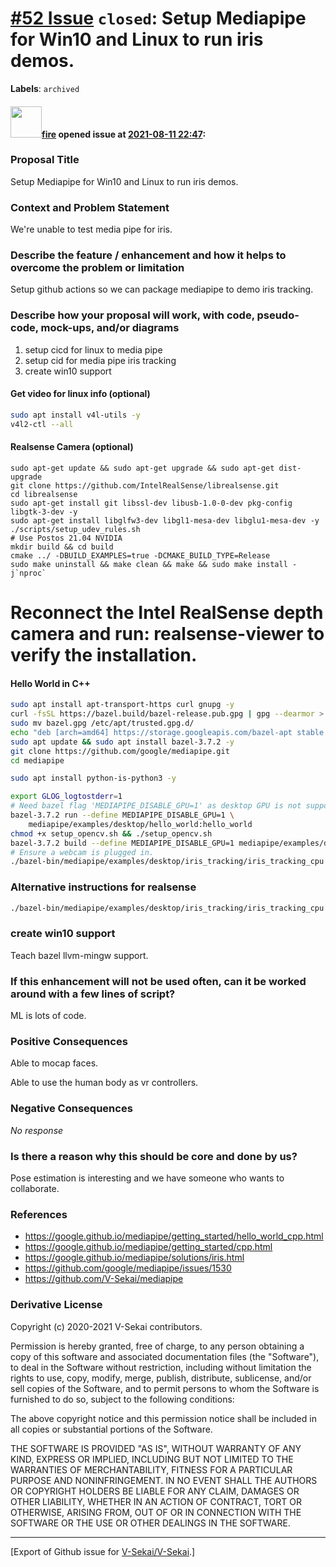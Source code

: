 # [\#52 Issue](https://github.com/V-Sekai/V-Sekai/issues/52) `closed`: Setup Mediapipe for Win10 and Linux to run iris demos.
**Labels**: `archived`


#### <img src="https://avatars.githubusercontent.com/u/32321?u=c2e06a3d2b49a467aa907e54aa259516440267cc&v=4" width="50">[fire](https://github.com/fire) opened issue at [2021-08-11 22:47](https://github.com/V-Sekai/V-Sekai/issues/52):

### Proposal Title

Setup Mediapipe for Win10 and Linux to run iris demos.

### Context and Problem Statement

We're unable to test media pipe for iris.

### Describe the feature / enhancement and how it helps to overcome the problem or limitation

Setup github actions so we can package mediapipe to demo iris tracking.

### Describe how your proposal will work, with code, pseudo-code, mock-ups, and/or diagrams

1. setup cicd for linux to media pipe
2. setup cid for media pipe iris tracking
3. create win10 support
#### Get video for linux info (optional)

```bash
sudo apt install v4l-utils -y
v4l2-ctl --all
```

#### Realsense Camera (optional)
```
sudo apt-get update && sudo apt-get upgrade && sudo apt-get dist-upgrade
git clone https://github.com/IntelRealSense/librealsense.git
cd librealsense 
sudo apt-get install git libssl-dev libusb-1.0-0-dev pkg-config libgtk-3-dev -y
sudo apt-get install libglfw3-dev libgl1-mesa-dev libglu1-mesa-dev -y
./scripts/setup_udev_rules.sh
# Use Postos 21.04 NVIDIA
mkdir build && cd build
cmake ../ -DBUILD_EXAMPLES=true -DCMAKE_BUILD_TYPE=Release
sudo make uninstall && make clean && make && sudo make install -j`nproc`
```
# Reconnect the Intel RealSense depth camera and run: realsense-viewer to verify the installation.

#### Hello World in C++ 

```bash
sudo apt install apt-transport-https curl gnupg -y
curl -fsSL https://bazel.build/bazel-release.pub.gpg | gpg --dearmor > bazel.gpg
sudo mv bazel.gpg /etc/apt/trusted.gpg.d/
echo "deb [arch=amd64] https://storage.googleapis.com/bazel-apt stable jdk1.8" | sudo tee /etc/apt/sources.list.d/bazel.list
sudo apt update && sudo apt install bazel-3.7.2 -y
git clone https://github.com/google/mediapipe.git
cd mediapipe

sudo apt install python-is-python3 -y

export GLOG_logtostderr=1
# Need bazel flag 'MEDIAPIPE_DISABLE_GPU=1' as desktop GPU is not supported currently.
bazel-3.7.2 run --define MEDIAPIPE_DISABLE_GPU=1 \
    mediapipe/examples/desktop/hello_world:hello_world
chmod +x setup_opencv.sh && ./setup_opencv.sh
bazel-3.7.2 build --define MEDIAPIPE_DISABLE_GPU=1 mediapipe/examples/desktop/iris_tracking:iris_tracking_cpu
# Ensure a webcam is plugged in.
./bazel-bin/mediapipe/examples/desktop/iris_tracking/iris_tracking_cpu --calculator_graph_config_file=./mediapipe/graphs/iris_tracking/iris_tracking_cpu.pbtxt
```
### Alternative instructions for realsense

```bash
./bazel-bin/mediapipe/examples/desktop/iris_tracking/iris_tracking_cpu --calculator_graph_config_file=./mediapipe/graphs/iris_tracking/iris_tracking_cpu.pbtxt --input_video_path=/dev/video6
```


### create win10 support

Teach bazel llvm-mingw support.

### If this enhancement will not be used often, can it be worked around with a few lines of script?

ML is lots of code.

### Positive Consequences

Able to mocap faces.

Able to use the human body as vr controllers.

### Negative Consequences

_No response_

### Is there a reason why this should be core and done by us?

Pose estimation is interesting and we have someone who wants to collaborate.

### References

* https://google.github.io/mediapipe/getting_started/hello_world_cpp.html
* https://google.github.io/mediapipe/getting_started/cpp.html
* https://google.github.io/mediapipe/solutions/iris.html
* https://github.com/google/mediapipe/issues/1530 
* https://github.com/V-Sekai/mediapipe

### Derivative License

Copyright (c) 2020-2021 V-Sekai contributors.

Permission is hereby granted, free of charge, to any person obtaining a copy
of this software and associated documentation files (the "Software"), to deal
in the Software without restriction, including without limitation the rights
to use, copy, modify, merge, publish, distribute, sublicense, and/or sell
copies of the Software, and to permit persons to whom the Software is
furnished to do so, subject to the following conditions:

The above copyright notice and this permission notice shall be included in all
copies or substantial portions of the Software.

THE SOFTWARE IS PROVIDED "AS IS", WITHOUT WARRANTY OF ANY KIND, EXPRESS OR
IMPLIED, INCLUDING BUT NOT LIMITED TO THE WARRANTIES OF MERCHANTABILITY,
FITNESS FOR A PARTICULAR PURPOSE AND NONINFRINGEMENT. IN NO EVENT SHALL THE
AUTHORS OR COPYRIGHT HOLDERS BE LIABLE FOR ANY CLAIM, DAMAGES OR OTHER
LIABILITY, WHETHER IN AN ACTION OF CONTRACT, TORT OR OTHERWISE, ARISING FROM,
OUT OF OR IN CONNECTION WITH THE SOFTWARE OR THE USE OR OTHER DEALINGS IN THE
SOFTWARE.





-------------------------------------------------------------------------------



[Export of Github issue for [V-Sekai/V-Sekai](https://github.com/V-Sekai/V-Sekai).]
